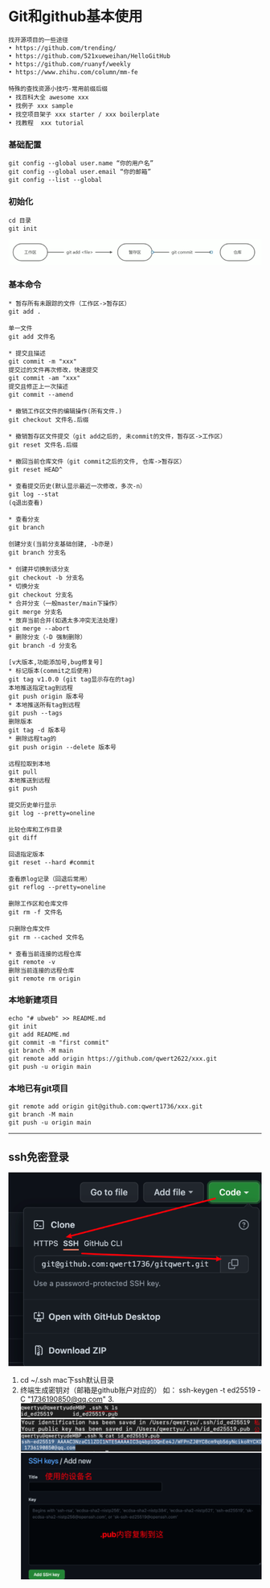 # Git和github基本使用

```
找开源项目的一些途径
• https://github.com/trending/
• https://github.com/521xueweihan/HelloGitHub
• https://github.com/ruanyf/weekly
• https://www.zhihu.com/column/mm-fe

特殊的查找资源小技巧-常用前缀后缀 
• 找百科大全 awesome xxx
• 找例子 xxx sample
• 找空项目架子 xxx starter / xxx boilerplate 
• 找教程  xxx tutorial
```
### 基础配置
```
git config --global user.name “你的用户名”
git config --global user.email “你的邮箱”
git config --list --global
```
### 初始化
```
cd 目录
git init
```
![](img/2022-03-07-15-01-32.png)
### 基本命令
```
* 暂存所有未跟踪的文件（工作区->暂存区）
git add .

单一文件
git add 文件名

* 提交且描述
git commit -m "xxx"
提交过的文件再次修改，快速提交
git commit -am "xxx"
提交且修正上一次描述
git commit --amend

* 撤销工作区文件的编辑操作(所有文件.)
git checkout 文件名.后缀

* 撤销暂存区文件提交（git add之后的, 未commit的文件，暂存区->工作区）
git reset 文件名.后缀

* 撤回当前仓库文件（git commit之后的文件, 仓库->暂存区）
git reset HEAD^

* 查看提交历史(默认显示最近一次修改，多次-n）
git log --stat
(q退出查看)

* 查看分支
git branch

创建分支(当前分支基础创建, -b亦是)
git branch 分支名

* 创建并切换到该分支
git checkout -b 分支名
* 切换分支
git checkout 分支名
* 合并分支（一般master/main下操作）
git merge 分支名
* 放弃当前合并(如遇太多冲突无法处理)
git merge --abort
* 删除分支（-D 强制删除）
git branch -d 分支名

[v大版本,功能添加号,bug修复号]
* 标记版本(commit之后使用)
git tag v1.0.0 (git tag显示存在的tag)
本地推送指定tag到远程
git push origin 版本号
* 本地推送所有tag到远程
git push --tags
删除版本
git tag -d 版本号
* 删除远程tag的
git push origin --delete 版本号

远程拉取到本地
git pull
本地推送到远程
git push

提交历史单行显示
git log --pretty=oneline

比较仓库和工作目录
git diff

回退指定版本
git reset --hard #commit

查看原log记录（回退后常用）
git reflog --pretty=oneline

删除工作区和仓库文件
git rm -f 文件名

只删除仓库文件
git rm --cached 文件名

* 查看当前连接的远程仓库
git remote -v
删除当前连接的远程仓库
git remote rm origin
```
### 本地新建项目
```
echo "# ubweb" >> README.md
git init
git add README.md
git commit -m "first commit"
git branch -M main
git remote add origin https://github.com/qwert2622/xxx.git
git push -u origin main
```

### 本地已有git项目
```
git remote add origin git@github.com:qwert1736/xxx.git
git branch -M main
git push -u origin main
```
---
## ssh免密登录
![](img/2022-03-05-17-54-57.png)
1. cd ~/.ssh    mac下ssh默认目录
2. 终端生成密钥对（邮箱是github账户对应的）
如：
ssh-keygen -t ed25519 -C "1736190850@qq.com"
3.![](img/2022-03-05-17-56-40.png)